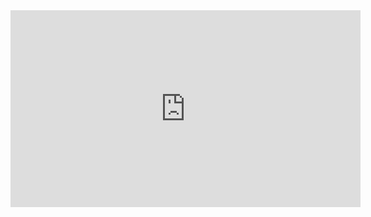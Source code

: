 <iframe width="560" height="315" src="https://www.youtube.com/embed/ReQo8_RWSzM" title="YouTube video player" frameborder="0" allow="accelerometer; autoplay; clipboard-write; encrypted-media; gyroscope; picture-in-picture" allowfullscreen></iframe>